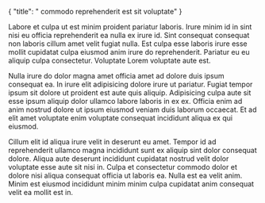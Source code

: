 {
  "title": " commodo reprehenderit est sit voluptate"
}

Labore et culpa ut est minim proident pariatur laboris. Irure minim id in sint nisi eu officia reprehenderit ea nulla ex irure id. Sint consequat consequat non laboris cillum amet velit fugiat nulla. Est culpa esse laboris irure esse mollit cupidatat culpa eiusmod anim irure do reprehenderit. Pariatur eu eu aliquip culpa consectetur. Voluptate Lorem voluptate aute est.

Nulla irure do dolor magna amet officia amet ad dolore duis ipsum consequat ea. In irure elit adipisicing dolore irure ut pariatur. Fugiat tempor ipsum sit dolore ut proident est aute quis aliquip. Adipisicing culpa aute sit esse ipsum aliquip dolor ullamco labore laboris in ex ex. Officia enim ad anim nostrud dolore ut ipsum eiusmod veniam duis laborum occaecat. Et ad elit amet voluptate enim voluptate consequat incididunt aliqua ex qui eiusmod.

Cillum elit id aliqua irure velit in deserunt eu amet. Tempor id ad reprehenderit ullamco magna incididunt sunt ex aliquip sint dolor consequat dolore. Aliqua aute deserunt incididunt cupidatat nostrud velit dolor voluptate esse aute sit nisi in. Culpa et consectetur commodo dolor et dolore nisi aliqua consequat officia ut laboris ea. Nulla est ea velit anim. Minim est eiusmod incididunt minim minim culpa cupidatat anim consequat velit ea mollit est in.
